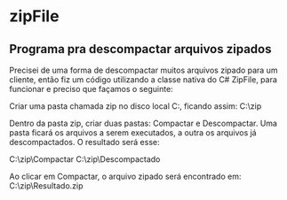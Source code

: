 # zipFile
## Programa pra descompactar arquivos zipados


Precisei de uma forma de descompactar muitos arquivos zipado para um cliente, então fiz um código utilizando a classe nativa do C# ZipFile, para funcionar e preciso que façamos o seguinte:

Criar uma pasta chamada zip no disco local C:, ficando assim:
C:\zip

Dentro da pasta zip, criar duas pastas: 
Compactar e Descompactar.
Uma pasta ficará os arquivos a serem executados, a outra os arquivos já descompactados.
O resultado será esse:

C:\zip\Compactar
C:\zip\Descompactado

Ao clicar em Compactar, o arquivo zipado será encontrado em:
C:\zip\Resultado.zip

